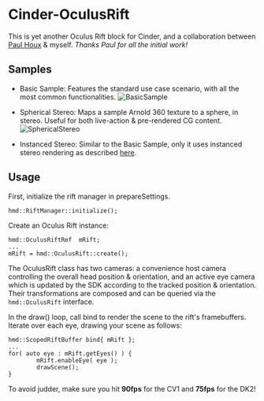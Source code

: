 Cinder-OculusRift
==================

This is yet another Oculus Rift block for Cinder, and a collaboration between [Paul Houx](https://github.com/paulhoux) & myself. *Thanks Paul for all the initial work!*

Samples
-----------------
* Basic Sample: Features the standard use case scenario, with all the most common functionalities.
![BasicSample](https://dl.dropboxusercontent.com/u/29102565/oculus/basicsample.png)

* Spherical Stereo: Maps a sample Arnold 360 texture to a sphere, in stereo. Useful for both live-action & pre-rendered CG content.
![SphericalStereo](https://dl.dropboxusercontent.com/u/29102565/oculus/sphericalstereo.png)

* Instanced Stereo: Similar to the Basic Sample, only it uses instanced stereo rendering as described [here](https://docs.google.com/presentation/d/19x9XDjUvkW_9gsfsMQzt3hZbRNziVsoCEHOn4AercAc/edit).

Usage
-----------------
First, initialize the rift manager in prepareSettings.

```
hmd::RiftManager::initialize();
```

Create an Oculus Rift instance:
```
hmd::OculusRiftRef	mRift;
...
mRift = hmd::OculusRift::create();
```

The OculusRift class has two cameras: a convenience host camera controlling the overall head position & orientation, and an active eye camera which is updated by the SDK according to the tracked position & orientation. Their transformations are composed and can be queried via the `hmd::OculusRift` interface.


In the draw() loop, call bind to render the scene to the rift's framebuffers. Iterate over each eye, drawing your scene as follows:
```
hmd::ScopedRiftBuffer bind{ mRift };
...
for( auto eye : mRift.getEyes() ) {
		mRift.enableEye( eye );
		drawScene();
}
```

To avoid judder, make sure you hit **90fps** for the CV1 and **75fps** for the DK2!


